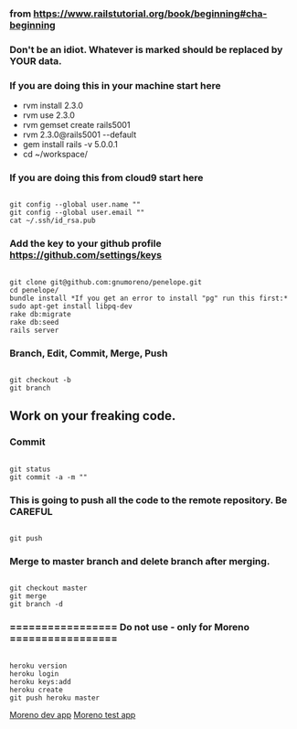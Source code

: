 ### from https://www.railstutorial.org/book/beginning#cha-beginning
### Don't be an idiot. Whatever is marked <something> should be replaced by YOUR data.

### If you are doing this in your machine start here

 * rvm install 2.3.0
 * rvm use 2.3.0
 * rvm gemset create rails5001
 * rvm 2.3.0@rails5001 --default
 * gem install rails -v 5.0.0.1
 * cd ~/workspace/

### If you are doing this from cloud9 start here

<code>
git config --global user.name "<Your Name>"
git config --global user.email "<your.email@example.com>"
cat ~/.ssh/id_rsa.pub
</code>

### Add the key to your github profile https://github.com/settings/keys

<code>
git clone git@github.com:gnumoreno/penelope.git
cd penelope/
bundle install *If you get an error to install "pg" run this first:* sudo apt-get install libpq-dev
rake db:migrate
rake db:seed
rails server
</code>

### Branch, Edit, Commit, Merge, Push

<code>
git checkout -b <whatever-Im-working>
git branch
</code>

## Work on your freaking code.

### Commit

<code>
git status
git commit -a -m "<Whatever-I-did-with-my-code>"
</code>

### This is going to push all the code to the remote repository. Be CAREFUL
<code>
git push
</code>

### Merge to master branch and delete branch after merging.
<code>
git checkout master
git merge <whatever-Im-working>
git branch -d <whatever-Im-working>
</code>


### ================= Do not use - only for Moreno =================
<code>
heroku version
heroku login
heroku keys:add
heroku create
git push heroku master
</code>


[Moreno dev app](https://penelope-gnumoreno.c9users.io/)
[Moreno test app](https://lit-garden-89375.herokuapp.com/)

